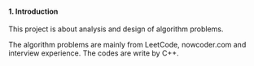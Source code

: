 #### 1. Introduction
This project is about analysis and design of algorithm problems.

The algorithm problems are mainly from LeetCode, nowcoder.com and interview experience.
The codes are write by C++.  

